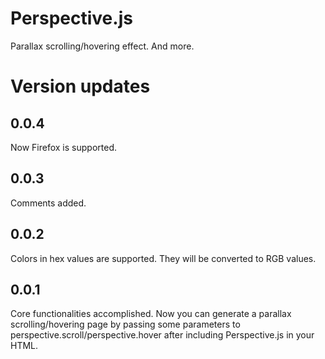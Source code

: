 # Perspective.js
Parallax scrolling/hovering effect. And more.

# Version updates
## 0.0.4
Now Firefox is supported. 
## 0.0.3
Comments added.
## 0.0.2
Colors in hex values are supported. They will be converted to RGB values.
## 0.0.1
Core functionalities accomplished. Now you can generate a parallax scrolling/hovering page by passing some parameters to perspective.scroll/perspective.hover after including Perspective.js in your HTML.
